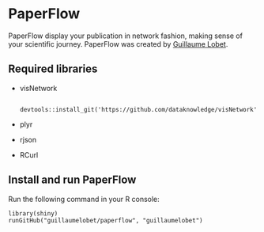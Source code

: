 # PaperFlow

PaperFlow display your publication in network fashion, making sense of your scientific journey. PaperFlow was created by [Guillaume Lobet](http://www.guillaumelobet.be).

## Required libraries

- visNetwork
		
		devtools::install_git('https://github.com/dataknowledge/visNetwork')
  
- plyr
- rjson
- RCurl

## Install and run PaperFlow

Run the following command in your R console:

	library(shiny)
	runGitHub("guillaumelobet/paperflow", "guillaumelobet") 
	
	
